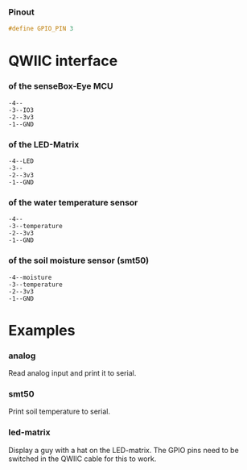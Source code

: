 ### Pinout
```cpp
#define GPIO_PIN 3
```

# QWIIC interface
### of the senseBox-Eye MCU
```
-4--
-3--IO3
-2--3v3
-1--GND
```

### of the LED-Matrix
```
-4--LED
-3--
-2--3v3
-1--GND
```

### of the water temperature sensor
```
-4--
-3--temperature
-2--3v3
-1--GND
```

### of the soil moisture sensor (smt50)
```
-4--moisture
-3--temperature
-2--3v3
-1--GND
```

# Examples
### analog
Read analog input and print it to serial.

### smt50
Print soil temperature to serial.

### led-matrix
Display a guy with a hat on the LED-matrix. The GPIO pins need to be switched in the QWIIC cable for this to work.